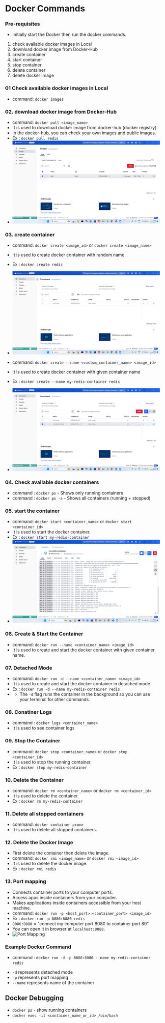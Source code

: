 # Docker Commands

### Pre-requisites

- Initially start the Docker then run the docker commands.

1. check available docker images in Local
2. download docker image from Docker-Hub
3. create container
4. start container
5. stop container
6. delete container
7. delete docker image

### 01 Check available docker images in Local

- command: `docker images`

### 02. download docker image from Docker-Hub

- command: `docker pull <image_name>`
- It is used to download docker image from docker-hub (docker registry).
- In the docker-hub, you can check your own images and public images.
- Ex : `docker pull redis`
- ![Docker Image](./assets/01-image.png)

### 03. create container

- command: `docker create <image_id>` or `docker create <image_name>`
- It is used to create docker container with random name
- Ex : `docker create redis`
- ![Docker Container](./assets/02-container.png)

- command: `docker create --name <custom_container_name> <image_id>`
- It is used to create docker container with given container name
- Ex : `docker create --name my-redis-container redis`
- ![Container with Custom Name](./assets/03-container-with-custom-name.png)

### 04. Check available docker containers

- command : `docker ps` - Shows only running containers
- command : `docker ps -a` - Shows all containers (running + stopped)

### 05. start the container

- command: `docker start <container_name>` or `docker start <container_id>`
- It is used to start the docker container.
- Ex : `docker start my-redis-container`
- ![Running Container](./assets/04-runing-container.png)

### 06. Create & Start the Container

- command: `docker run --name <container_name> <image_id>`
- It is used to create and start the docker container with given container name.

### 07. Detached Mode

- command: `docker run -d --name <container_name> <image_id>`
- It is used to create and start the docker container in detached mode.
- Ex : `docker run -d --name my-redis-container redis`
- - The `-d` flag runs the container in the background so you can use your terminal for other commands.

### 08. Conatiner Logs

- command : `docker logs <container_name>`
- It is used to see container logs

### 09. Stop the Container

- command: `docker stop <container_name>` or `docker stop <container_id>`
- It is used to stop the running container.
- Ex : `docker stop my-redis-container`

### 10. Delete the Container

- command: `docker rm <container_name>` or `docker rm <container_id>`
- It is used to delete the container.
- Ex : `docker rm my-redis-container`

### 11. Delete all stopped containers

- command: `docker container prune`
- It is used to delete all stopped containers.

### 12. Delete the Docker Image

- First delete the container then delete the image.
- command: `docker rmi <image_name>` or `docker rmi <image_id>`
- It is used to delete the docker image.
- Ex : `docker rmi redis`

### 13. Port mapping

- Connects container ports to your computer ports.
- Access apps inside containers from your computer.
- Makes applications inside containers accessible from your host machine.
- command: `docker run -p <host_port>:<container_port> <image_id>`
- Ex : `docker run -p 8080:8080 redis`
- `8080:8080` = "connect my computer port 8080 to container port 80"
- You can open it in browser at `localhost:8080`.
- ![Port Mapping](./assets/05-port-mapping.png)

### Example Docker Command

- command : `docker run -d -p 8080:8080 --name my-redis-container redis`

* `-d` represents detached mode
* `-p` represents port mapping
* `--name` represents name of the container

## Docker Debugging

- `docker ps` - show running containers
- `docker exec -it <container_name_or_id> /bin/bash`
